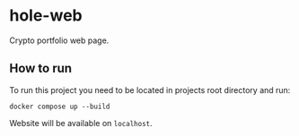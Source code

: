 # hole-web

Crypto portfolio web page.

## How to run

To run this project you need to be located in projects root directory and run:

```
docker compose up --build
```

Website will be available on `localhost`.
